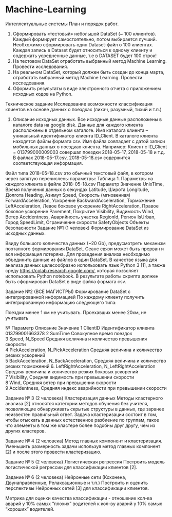 # Machine-Learning
Интеллектуальные системы
План и порядок работ.

 1. Сформировать «тестовый» небольшой DataSet (~ 100 клиентов). Каждый формирует самостоятельно, потом выбирается лучший.
Необхожимо сформировать один Dataset-файл о 100 клиентах.
Каждая запись  в Dataset будет относиться к одному клиенту и содержать усредненные данные, т.е в DATASET будет 100 строк!
 2. На тестовом DataSet отработать выбранный метод Machine Learning. Провести исследования.
 3. На реальном DataSet, который должен быть создан до конца марта, отработать выбранный метод Machine Learning. Провести исследования.
 4. Оформить результаты в виде электронного отчета с приложением исходных кодов на Python.
 
 Техническое задание
Исследование возможности классификация клиентов 
на основе данных о поездках
(лихач, разумный, тихий и т.п.)
1.	Описание исходных данных.
Все исходные данные расположены в каталоге data на google disk. Данные для каждого клиента расположены в отдельном каталоге. Имя каталога клиента – уникальный идентификатор клиента ID_Client. В каталоге клиента находятся файлы формата csv. Имя файла совпадает с датой записи мобильных данных о поездках клиента.
Например: Клиент с ID_Client  = 013799000009003 совершал поездки 2018-05-17, 2018-05-18 и т.д. В файлах 2018-05-17.csv, 2018-05-18.csv содержится соответствующая информация.
 	
Файл типа 2018-05-18.csv это обычный текстовый файл, в котором через запятую перечислены параметры:
Таблица 1. Параметры на каждого клиента в файле 2018-05-18.csv
Параметр	Значение
UnixTime,	Время получения данных в секундах
Latitude,	Широта
Longitude,	Долгота
Heading, 	Азимут
Speed,	Скорость (мгновенная)
ForwardAcceleration,	Ускорение
BackwardAcceleration,	Торможение
LeftAcceleration,	Левое боковое ускорение
RightAcceleration,	Правое боковое ускорение
Pavement,	Покрытие
Visibility,	Видимость
Wind,	Ветер
Accidentness,	Аварийность участка
RegionId,	Регион
IsUrban,	Город
SpeedLimit,	Ограничение скорости
SafetyObjects	Объекты безопасности
 Задание №1 (1 человек)
Формирование DataSet из исходных данных.

Ввиду большого количества данных (~20 Gb), предусмотреть механизм поэтапного формирования DataSet. Сеанс связи может быть прерван и вся информация потеряна.
Для проведения анализа необходимо объединить данные из файлов в один DataSet. В качестве языка для анализа данных целесообразно использовать язык Python 3 [1], а также среду https://colab.research.google.com/, которая позволяет использовать Python notebook. 
В результате работы скрипта должен быть сформирован DataSet в виде файла формата csv.

Задание №2  (ВСЕ МАГИСТРЫ)
Формирование DataSet с интегрированной информацией
По каждому клиенту получить интегрированную информацию следующего типа:

Поездки менее 1 км не учитывать.
Проехавших менее 20км, не учитывать 


№	Параметр	Описание	Значение
1	ClientID	Идентификатор клиента	013799001663378
2	SumTime	Совокупное время поездок	
3	Speed,
N_Speed	Cредняя величина и количество превышения скорости	
4	PickAcceleration,
N_PickAcceleration 	Cредняя величина и количество резких ускорений	
5	BackAcceleration,
N_BackAcceleration,	Cредняя величина и количество резких торможений	
6.	LeftRightAcceleration,
N_LeftRightAcceleration	Cредняя величина и количество резких боковых ускорений	
7	Visibility,	Средняя видимость при превышении скорости	
8	Wind,	Средняя ветер при превышении скорости	
9	Accidentness,	Средняя индекс аварийности при превышении скорости	


Задание № 3  (2 человека)
Кластеризация данных
Методы кластерного анализа [2] относятся  категории методов обучения без учителя, позволяющие обнаруживать скрытые структуры в данных, где заранее неизвестен правильный ответ. Задача кластеризации состоит в том, чтобы отыскать в данных естественное разбиение по группам, такое что элементы в том же кластере более подобны друг другу, чем из других кластеров. 

Задание № 4  (2 человека)
Метод главных компонент и кластеризация.
Уменьшить размерность задачи используя метод главных компонент [2] и после этого провести кластеризацию. 

Задание № 5  (2 человека)
Логистическая регрессия
Построить модель логистической регрессии для классификации клиентов [2].

Задание № 6  (2 человека)
Нейронные сети (Кохонена, Двунаправленные, Релаксационные и т.п.)
Построить и оценить перспективы Нейронных сетей [3] для классификации клиентов.

Метрика для оценки качества классификации - отношение кол-ва аварий у 10% самых “плохих” водителей к кол-ву аварий у 10% самых “хороших” водителей. 
